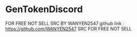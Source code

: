 # GenTokenDiscord
FOR FREE NOT SELL
SRC BY WANYEN2547 github link : https://github.com/WANYEN2547 
SRC FOR FREE NOT SELL
